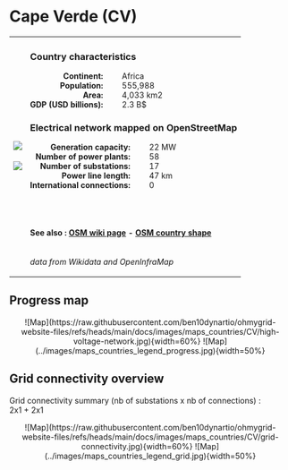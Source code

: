 # Cape Verde (CV)

<table width="90%">
<tr>
<td>
<img src="http://commons.wikimedia.org/wiki/Special:FilePath/Flag%20of%20Cape%20Verde.svg" width="250">
<br><br>
<img src="http://commons.wikimedia.org/wiki/Special:FilePath/CPV%20orthographic%20NaturalEarth.svg" width="250"></td>
<td>
<h3>Country characteristics</h3>
<div style="display: inline-block;text-align:right;margin-right:30px;font-weight: bold;">
Continent:<br>Population:<br>Area:<br>GDP (USD billions):
</div>
<div style="display: inline-block;">
Africa<br>555,988<br>4,033 km2<br>2.3 B$
</div>
<h3>Electrical network mapped on OpenStreetMap</h3>
<div style="display: inline-block;text-align:right;margin-right:30px;font-weight: bold;">Generation capacity:<br>
Number of power plants:<br>
Number of substations:<br>
Power line length:<br>
International connections:<br>
</div>
<div style="display: inline-block;">22 MW<br>
58<br>
17<br>
47 km<br>
0<br>
</div>

<br><br><h4>See also :
<a href="https://wiki.openstreetmap.org/wiki/Power_networks/Cape Verde" target="_blank">OSM wiki page</a> -
<a href="https://openstreetmap.org/relation/535774" target="_blank">OSM country shape</a>
</h4>

<br><i>data from Wikidata and OpenInfraMap</i>
</td>
</tr>
</table>


## Progress map

<center>
![Map](https://raw.githubusercontent.com/ben10dynartio/ohmygrid-website-files/refs/heads/main/docs/images/maps_countries/CV/high-voltage-network.jpg){width=60%}
![Map](../images/maps_countries_legend_progress.jpg){width=50%}
</center>



## Grid connectivity overview

Grid connectivity summary (nb of substations x nb of connections) :<br>2x1 + 2x1

<center>
![Map](https://raw.githubusercontent.com/ben10dynartio/ohmygrid-website-files/refs/heads/main/docs/images/maps_countries/CV/grid-connectivity.jpg){width=60%}
![Map](../images/maps_countries_legend_grid.jpg){width=50%}
</center>

